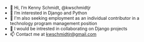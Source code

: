 - 👋 Hi, I’m Kenny Schmidt, @kwschmidtjr
- 👀 I’m interested in Django and Python
- 👀 I'm also seeking employment as an individual contributor in a technology program management position
- 💞️ I would be intrested in collaborating on Django projects
- 📫 Contact me at kwschmidtjr@gmail.com

<!---
kwschmidtjr/kwschmidtjr is a ✨ special ✨ repository because its `README.md` (this file) appears on your GitHub profile.
You can click the Preview link to take a look at your changes.
--->
